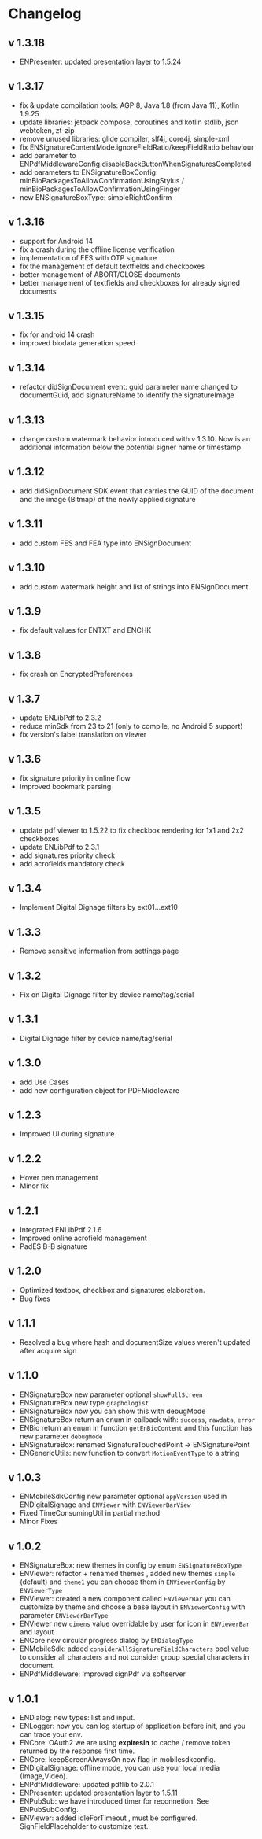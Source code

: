 # Changelog

## v 1.3.18
- ENPresenter: updated presentation layer to 1.5.24

## v 1.3.17

- fix & update compilation tools: AGP 8, Java 1.8 (from Java 11), Kotlin 1.9.25
- update libraries: jetpack compose, coroutines and kotlin stdlib, json webtoken, zt-zip
- remove unused libraries: glide compiler, slf4j, core4j, simple-xml
- fix ENSignatureContentMode.ignoreFieldRatio/keepFieldRatio behaviour
- add parameter to ENPdfMiddlewareConfig.disableBackButtonWhenSignaturesCompleted
- add parameters to ENSignatureBoxConfig: minBioPackagesToAllowConfirmationUsingStylus / minBioPackagesToAllowConfirmationUsingFinger
- new ENSignatureBoxType: simpleRightConfirm

## v 1.3.16

- support for Android 14
- fix a crash during the offline license verification
- implementation of FES with OTP signature
- fix the management of default textfields and checkboxes
- better management of ABORT/CLOSE documents
- better management of textfields and checkboxes for already signed documents

## v 1.3.15

- fix for android 14 crash
- improved biodata generation speed

## v 1.3.14

- refactor didSignDocument event: guid parameter name changed to documentGuid, add signatureName to identify the signatureImage

## v 1.3.13

- change custom watermark behavior introduced with v 1.3.10. Now is an additional information below the potential signer name or timestamp

## v 1.3.12

- add didSignDocument SDK event that carries the GUID of the document and the image (Bitmap) of the newly applied signature

## v 1.3.11

- add custom FES and FEA type into ENSignDocument

## v 1.3.10

- add custom watermark height and list of strings into ENSignDocument

## v 1.3.9

- fix default values for ENTXT and ENCHK

## v 1.3.8

- fix crash on EncryptedPreferences

## v 1.3.7

- update ENLibPdf to 2.3.2
- reduce minSdk from 23 to 21 (only to compile, no Android 5 support)
- fix version's label translation on viewer

## v 1.3.6

- fix signature priority in online flow
- improved bookmark parsing

## v 1.3.5

- update pdf viewer to 1.5.22 to fix checkbox rendering for 1x1 and 2x2 checkboxes
- update ENLibPdf to 2.3.1
- add signatures priority check
- add acrofields mandatory check

## v 1.3.4

- Implement Digital Dignage filters by ext01...ext10

## v 1.3.3

- Remove sensitive information from settings page

## v 1.3.2

- Fix on Digital Dignage filter by device name/tag/serial

## v 1.3.1

- Digital Dignage filter by device name/tag/serial

## v 1.3.0

- add Use Cases
- add new configuration object for PDFMiddleware

## v 1.2.3

- Improved UI during signature

## v 1.2.2

- Hover pen management
- Minor fix

## v 1.2.1

- Integrated ENLibPdf 2.1.6
- Improved online acrofield management
- PadES B-B signature

## v 1.2.0

- Optimized textbox, checkbox and signatures elaboration.
- Bug fixes

## v 1.1.1

- Resolved a bug where hash and documentSize values weren't updated after acquire sign

## v 1.1.0

- ENSignatureBox new parameter optional `showFullScreen` 
- ENSignatureBox new type `graphologist`
- ENSignatureBox now you can show this with debugMode
- ENSignatureBox return an enum in callback with: `success`,  `rawdata`,  `error`
- ENBio return an enum in function `getEnBioContent` and this function has new parameter `debugMode` 
- ENSignatureBox: renamed SignatureTouchedPoint -> ENSignaturePoint
- ENGenericUtils: new function to convert `MotionEventType` to a string

## v 1.0.3

- ENMobileSdkConfig new parameter optional `appVersion` used in ENDigitalSignage and `ENViewer` with `ENViewerBarView`
- Fixed TimeConsumingUtil in partial method
- Minor Fixes

## v 1.0.2
- ENSignatureBox: new themes in config by enum `ENSignatureBoxType`
- ENViewer: refactor + renamed themes , added new themes `simple`  (default) and `theme1`  you can choose them in `ENViewerConfig` by `ENViewerType`
- ENViewer: created a new component called `ENViewerBar` you can customize by theme and choose a base layout in `ENViewerConfig` with parameter `ENViewerBarType`
- ENViewer new `dimens` value overridable by user for icon in `ENViewerBar` and layout 
- ENCore new circular progress dialog by `ENDialogType`
- ENMobileSdk: added `considerAllSignatureFieldCharacters` bool value to consider all characters and not consider group special characters in document.
- ENPdfMiddleware:  Improved signPdf via softserver

## v 1.0.1
- ENDialog: new types: list and input.
- ENLogger: now you can log startup of application before init, and you can trace your env.
- ENCore: OAuth2 we are using **expiresin** to cache / remove token returned by the response first time.
- ENCore: keepScreenAlwaysOn new flag in mobilesdkconfig.
- ENDigitalSignage: offline mode, you can use your local media (Image,Video).
- ENPdfMiddleware: updated pdflib to 2.0.1
- ENPresenter: updated presentation layer to 1.5.11
- ENPubSub: we have introduced timer for reconnetion. See ENPubSubConfig.
- ENViewer: added idleForTimeout , must be configured. SignFieldPlaceholder to customize text.